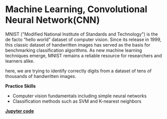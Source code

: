 # Machine Learning, Convolutional Neural Network(CNN)

MNIST ("Modified National Institute of Standards and Technology") is the de facto “hello world” dataset of computer vision. Since its release in 1999, this classic dataset of handwritten images has served as the basis for benchmarking classification algorithms. As new machine learning techniques emerge, MNIST remains a reliable resource for researchers and learners alike.

here, we are trying to identify correctly digits from a dataset of tens of thousands of handwritten images. 

**Practice Skills**
- Computer vision fundamentals including simple neural networks
- Classification methods such as SVM and K-nearest neighbors


[<u>**Jupyter code**</u>](Digit_Recognizer.ipynb)